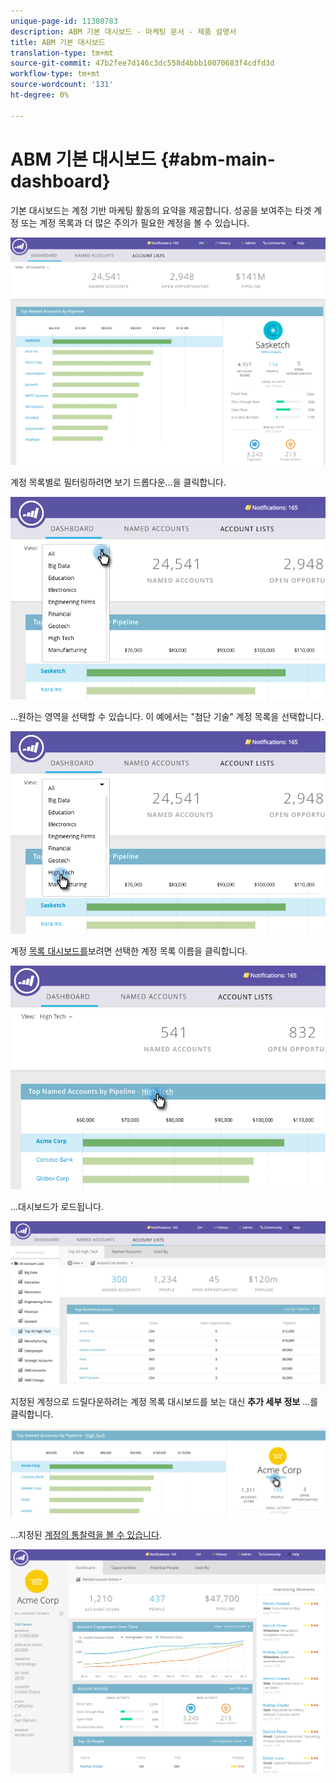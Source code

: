 ```yaml
---
unique-page-id: 11380783
description: ABM 기본 대시보드 - 마케팅 문서 - 제품 설명서
title: ABM 기본 대시보드
translation-type: tm+mt
source-git-commit: 47b2fee7d146c3dc558d4bbb10070683f4cdfd3d
workflow-type: tm+mt
source-wordcount: '131'
ht-degree: 0%

---
```



# ABM 기본 대시보드 {#abm-main-dashboard}

기본 대시보드는 계정 기반 마케팅 활동의 요약을 제공합니다. 성공을 보여주는 타겟 계정 또는 계정 목록과 더 많은 주의가 필요한 계정을 볼 수 있습니다.

![](assets/one.png)

계정 목록별로 필터링하려면 보기 드롭다운...을 클릭합니다.

![](assets/two.png)

...원하는 영역을 선택할 수 있습니다. 이 예에서는 &quot;첨단 기술&quot; 계정 목록을 선택합니다.

![](assets/three.png)

계정 [목록 대시보드를](http://docs.marketo.com/display/DOCS/Account+List+Insights#AccountListInsights-AccountListDashboard)보려면 선택한 계정 목록 이름을 클릭합니다.

![](assets/four.png)

...대시보드가 로드됩니다.

![](assets/five.png)

지정된 계정으로 드릴다운하려는 계정 목록 대시보드를 보는 대신 **추가 세부 정보** ...를 클릭합니다.

![](assets/six.png)

...지정된 [계정의 통찰력을 볼 수 있습니다](http://docs.marketo.com/display/DOCS/Named+Account+Insights).

![](assets/seven.png)

